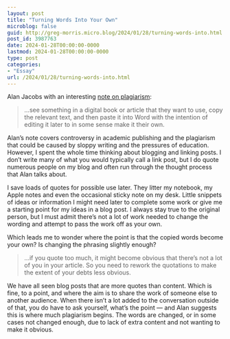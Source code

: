 ```yaml
---
layout: post
title: "Turning Words Into Your Own"
microblog: false
guid: http://greg-morris.micro.blog/2024/01/28/turning-words-into.html
post_id: 3987763
date: 2024-01-28T00:00:00-0000
lastmod: 2024-01-28T00:00:00-0000
type: post
categories:
- "Essay"
url: /2024/01/28/turning-words-into.html
---
```

Alan Jacobs with an interesting [note on plagiarism](https://blog.ayjay.org/a-note-on-plagiarism/):

> …see something in a digital book or article that they want to use, copy the relevant text, and then paste it into Word with the intention of editing it later to in some sense make it their own.

Alan’s note covers controversy in academic publishing and the plagiarism that could be caused by sloppy writing and the pressures of education. However, I spent the whole time thinking about blogging and linking posts. I don’t write many of what you would typically call a link post, but I do quote numerous people on my blog and often run through the thought process that Alan talks about.

I save loads of quotes for possible use later. They litter my notebook, my Apple notes and even the occasional sticky note on my desk. Little snippets of ideas or information I might need later to complete some work or give me a starting point for my ideas in a blog post. I always stay true to the original person, but I must admit there’s not a lot of work needed to change the wording and attempt to pass the work off as your own.

Which leads me to wonder where the point is that the copied words become your own? Is changing the phrasing slightly enough?

> …if you quote too much, it might become obvious that there’s not a lot of you in your article. So you need to rework the quotations to make the extent of your debts less obvious.

We have all seen blog posts that are more quotes than content. Which is fine, to a point, and where the aim is to share the work of someone else to another audience. When there isn’t a lot added to the conversation outside of that, you do have to ask yourself, what’s the point — and Alan suggests this is where much plagiarism begins. The words are changed, or in some cases not changed enough, due to lack of extra content and not wanting to make it obvious. 
